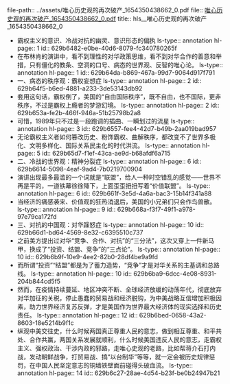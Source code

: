 file-path:: ../assets/唯心历史观的再次破产_1654350438662_0.pdf
file:: [唯心历史观的再次破产_1654350438662_0.pdf](../assets/唯心历史观的再次破产_1654350438662_0.pdf)
title:: hls__唯心历史观的再次破产_1654350438662_0

- 霸权主义的意识、冷战对抗的幽灵、意识形态的偏执
  ls-type:: annotation
  hl-page:: 1
  id:: 629b6482-e0be-40d6-8079-fc340780265f
- 在布林肯的演讲中，看不到理性的对华政策思维，看不到对华合作的善意和举措，只有僵化的教条、空洞的口号、病态的世界观、反智的唯心论。
  ls-type:: annotation
  hl-page:: 1
  id:: 629b64da-b869-467a-99d7-9064d917f791
- 一、病态的秩序观：霸权妄想症
  ls-type:: annotation
  hl-page:: 2
  id:: 629b64f5-b6ed-4881-a233-3de53143db92
- 套用这句话，霸权倒了，美国的“自由国际秩序”，既不自由，也不国际，更非秩序，不过是霸权上瘾者的梦游幻境。
  ls-type:: annotation
  hl-page:: 2
  id:: 629b653a-fe2b-466f-946a-51b25798b2a8
- 可惜，1989年只不过是一段跑调的插曲、一瞬划过的流星
  ls-type:: annotation
  hl-page:: 3
  id:: 629b6557-fee4-42d7-b49b-2aa019bad957
- 无论霸权主义者如何篡改历史、粉饰霸权、曲解秩序，都改变不了世界多极化、文明多样化、国际关系民主化的时代洪流。
  ls-type:: annotation
  hl-page:: 5
  id:: 629b65d7-f1ef-43ca-ae9d-b68afdf6a715
- 二、冷战的世界观：精神分裂症
  ls-type:: annotation
  hl-page:: 6
  id:: 629b6614-5098-4eaf-9ad4-7b0219700904
- 演讲出现最多最滥的一个词就是“联盟”，给人一种时空错乱的感觉——世界不再是平的，一道铁幕徐徐降下，上面歪歪扭扭写着“价值联盟”。
  ls-type:: annotation
  hl-page:: 6
  id:: 629b661f-3e5d-4a6a-bac3-15b14f341a88
- 当经济的痛感袭来、价值观的狂热消退后，美国的小兄弟们只会作鸟兽散。
  ls-type:: annotation
  hl-page:: 9
  id:: 629b668a-f3f7-49f1-a978-97e79ca172fd
- 三、对抗的中国观：对华躁怒症
  ls-type:: annotation
  hl-page:: 10
  id:: 629b66d1-bd64-4569-8e32-c6395510c737
- 之前美方提出过对华“竞争、合作、对抗”的“三分法”，这次又穿上一件新马甲，换成了“投资、结盟、竞争”的“三点论”。
  ls-type:: annotation
  hl-page:: 10
  id:: 629b6b9f-10e9-4ee2-82b0-28df4be9a9fd
- 而所谓“投资”“结盟”都是为了蓄力造势，“竞争”才是对华关系的主基调和总路线。
  ls-type:: annotation
  hl-page:: 10
  id:: 629b6ba9-6dcc-4e08-8931-204b844cd5f5
- 然而，在疫情持续蔓延、地区冲突不断、全球经济放缓的动荡年代，彻底放弃对华加征的关税，停止愚蠢的贸易战和经济脱钩，为中美战略互信增加积极因素，助力世界经济复苏反弹，才是美国作为世界最大经济体的现实选择和历史责任。
  ls-type:: annotation
  hl-page:: 12
  id:: 629b6bed-0658-43a2-8603-18e5214b9f1c
- 纵观中美交往史，什么时候两国真正尊重人民的意志，做到相互尊重、和平共处、合作共赢，两国关系发展就顺利，什么时候美国违反人民的意志，走霸权主义、强权政治、干涉内政的邪路，走唯心史观的老路，比如帮蒋介石打内战，发动朝鲜战争，打贸易战、搞“以台制华”等等，就一定会被历史规律惩罚，在中国人民坚定意志的铜墙铁壁面前碰得头破血流。
  ls-type:: annotation
  hl-page:: 14
  id:: 629b6c27-28ae-4d54-b23f-be0b24947b21